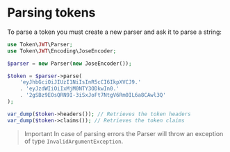 # Parsing tokens

To parse a token you must create a new parser and ask it to parse a string:

```php
use Token\JWT\Parser;
use Token\JWT\Encoding\JoseEncoder;

$parser = new Parser(new JoseEncoder());

$token = $parser->parse(
    'eyJhbGciOiJIUzI1NiIsInR5cCI6IkpXVCJ9.'
    . 'eyJzdWIiOiIxMjM0NTY3ODkwIn0.'
    . '2gSBz9EOsQRN9I-3iSxJoFt7NtgV6Rm0IL6a8CAwl3Q'
);

var_dump($token->headers()); // Retrieves the token headers
var_dump($token->claims()); // Retrieves the token claims
```

> Important
> In case of parsing errors the Parser will throw an exception of type `InvalidArgumentException`.
